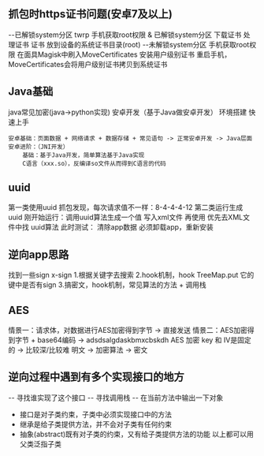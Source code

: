 ## 抓包时https证书问题(安卓7及以上)
--已解锁system分区 twrp
    手机获取root权限 & 已解锁system分区
    下载证书
    处理证书
    证书 放到设备的系统证书目录(root)
--未解锁system分区
    手机获取root权限
    在面具Magisk中刷入MoveCertificates
    安装用户级别证书
    重启手机，MoveCertificates会将用户级别证书拷贝到系统证书
## Java基础
java常见加密(java->python实现)
安卓开发（基于Java做安卓开发）
    环境搭建
    快速上手
```
安卓基础：页面数据 + 网络请求 + 数据存储 + 常见语句 -> 正常安卓开发 -> Java层面
安卓进阶：（JNI开发）
    基础：基于Java开发，简单算法基于Java实现
    C语言（xxx.so），反编译so文件从而得到C语言的代码
```
## uuid
第一类使用uuid
    抓包发现，每次请求值不一样：8-4-4-4-12
第二类运行生成uuid
    刚开始运行：调用uuid算法生成一个值
    写入xml文件
    再使用
        优先去XML文件中找
        uuid算法
    此时测试：
        清除app数据
        必须卸载app，重新安装
## 逆向app思路
找到一些sign x-sign
1.根据关键字去搜索
2.hook机制，hook TreeMap.put 它的键中是否有sign
3.搞密文，hook机制，常见算法的方法 + 调用栈
## AES
情景一：请求体，对数据进行AES加密得到字节 -> 直接发送
情景二：AES加密得到字节 + base64编码 -> adsdsalgdaskbmxcbskdh
AES 加密 key 和 IV是固定的 -> 比较深/比较难
明文 -> 加密算法 -> 密文

## 逆向过程中遇到有多个实现接口的地方
-- 寻找谁实现了这个接口
-- 寻找调用栈
-- 在当前方法中输出一下对象

* 接口是对子类约束，子类中必须实现接口中的方法
* 继承是给子类提供方法，并不会对子类有任何约束
* 抽象(abstract)既有对子类的约束，又有给子类提供方法的功能
以上都可以用父类泛指子类
